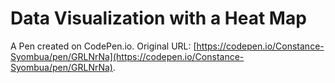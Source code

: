 # Data Visualization with a Heat Map

A Pen created on CodePen.io. Original URL: [https://codepen.io/Constance-Syombua/pen/GRLNrNa](https://codepen.io/Constance-Syombua/pen/GRLNrNa).

